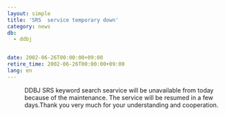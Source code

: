 ```yaml
---
layout: simple
title: 'SRS  service temporary down'
category: news
db:
  - ddbj


date: 2002-06-26T00:00:00+09:00
retire_time: 2002-06-26T00:00:00+09:00
lang: en
---
```


<dd>DDBJ SRS keyword search searvice will be unavailable from today because of the maintenance. The service will be resumed in a few days.Thank you very much for your understanding and cooperation.</dd>
